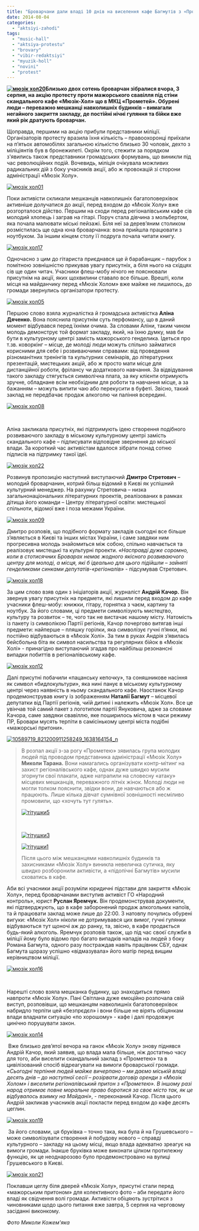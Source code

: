 ```yaml
---
title: "Броварчани дали владі 10 днів на виселення кафе Багмутів з «Прометею»"
date: 2014-08-04
categories: 
  - "aktsiyi-zahodi"
tags: 
  - "music-hall"
  - "aktsiya-protestu"
  - "brovary"
  - "vibir-redaktsiyi"
  - "myuzik-holl"
  - "novini"
  - "protest"
---
```


**[![мюзік хол20](https://mpz.brovary.org/wp-content/uploads/2014/08/myuzik-hol20.jpg)](https://mpz.brovary.org/wp-content/uploads/2014/08/myuzik-hol20.jpg)Близько двох сотень броварчан зібралися вчора, 3 серпня, на акцію протесту проти мажорського свавілля під стіни скандального кафе «Мюзік-Хол» що в МКЦ «Прометей». Обурені люди – переважно мешканці навколишніх будинків – вимагали негайного закриття закладу, де постійні нічні гуляння та бійки вже який рік дратують броварчан.**

Щоправда, першими на акцію прибули представники міліції. Організаторів протесту вразила їхня кількість – правоохоронці приїхали на п’ятьох автомобілях загальною кількістю близько 30 чоловік, дехто з міліціянтів був в бронежилеті. Окрім того, стежити за порядком з'явились також представники громадських формувань, що виникли під час революційних подій. Вочевидь, міліція очікувала можливих радикальних дій з боку учасників акції, або ж провокацій зі сторони адміністрації «Мюзік Холу».

[![мюзік хол01](https://mpz.brovary.org/wp-content/uploads/2014/08/myuzik-hol01.jpg)](https://mpz.brovary.org/wp-content/uploads/2014/08/myuzik-hol01.jpg)

Поки активісти скликали мешканців навколишніх багатоповерхівок активніше долучатися до акції, перед входом до «Мюзік Холу» вже розгорталося дійство. Першим на сходи перед регіоналівським кафе сів молодий хлопець і заграв на гітарі. Поруч стала дівчина з мольбертом, яка почала малювати міські пейзажі. Біля неї за дерев’яним столиком розмістилась ще одна юна броварчанка: вона прийшла працювати з ноутбуком. За іншим кінцем столу її подруга почала читати книгу.

[![мюзік хол17](https://mpz.brovary.org/wp-content/uploads/2014/08/myuzik-hol171.jpg)](https://mpz.brovary.org/wp-content/uploads/2014/08/myuzik-hol171.jpg)

Одночасно з цим до гітариста приєднався ще й барабанщик – парубок з помітною зовнішністю прикував увагу присутніх, а біля нього на східцях сів ще один читач. Учасники флеш-мобу нічого не пояснювали присутнім на акції, яких щохвилини ставало все більше. Врешті, коли місця на майданчику перед «Мюзік Холом» вже майже не лишилось, до громади звернулись організатори протесту.

[![мюзік хол05](https://mpz.brovary.org/wp-content/uploads/2014/08/myuzik-hol05.jpg)](https://mpz.brovary.org/wp-content/uploads/2014/08/myuzik-hol05.jpg)

Першою слово взяла журналістка й громадська активістка **Аліна Дяченко.** Вона пояснила присутнім суть перфомансу, що в даний момент відбувався перед їхніми очима. За словами Аліни, таким чином молодь демонструє той формат закладу, який, на їхню думку, мав би бути в культурному центрі замість мажорського генделика. Ідеться про т.зв. коворкінг – місце, де молоді люди можуть спільно займатися корисними для себе і розвиваючими справами: від проведення різноманітних тренінгів та культурних семінарів, до літературних презентацій, мистецьких акцій, або ж просто мати місце для дистанційної роботи, фрілансу чи додаткового навчання. За відвідування такого закладу стягується символічна плата, за яку клієнти отримують зручне, обладнане всім необхідним для роботи та навчання місце, а за бажанням – можуть випити чаю або перекусити в буфеті. Звісно, такий заклад не передбачає продаж алкоголю чи паління всередині.

[![мюзік хол08](https://mpz.brovary.org/wp-content/uploads/2014/08/myuzik-hol08.jpg)](https://mpz.brovary.org/wp-content/uploads/2014/08/myuzik-hol08.jpg)

 

Аліна закликала присутніх, які підтримують ідею створення подібного розвиваючого закладу в міському культурному центрі замість скандального кафе – підписувати відповідне звернення до міської влади. За короткий час активістам вдалося зібрати понад сотню підписів на підтримку такої ідеї.

[![мюзік хол22](https://mpz.brovary.org/wp-content/uploads/2014/08/myuzik-hol221.jpg)](https://mpz.brovary.org/wp-content/uploads/2014/08/myuzik-hol221.jpg)

Розвинув пропозицію наступний виступаючий **Дмитро Стретович** – молодий броварчанин, котрий більш відомий в Києві як успішний культурний менеджер. На рахунку Стретовича – низка загальнонаціональних літературних проектів, реалізованих в рамках дітища його команди – Центру літературної освіти: мистецької спільноти, відомої вже і поза межами України.

[![мюзік хол09](https://mpz.brovary.org/wp-content/uploads/2014/08/myuzik-hol09.jpg)](https://mpz.brovary.org/wp-content/uploads/2014/08/myuzik-hol09.jpg)

Дмитро розповів, що подібного формату закладів сьогодні все більше з’являється в Києві та інших містах України, і саме завдяки ним прогресивна молодь знайомиться між собою, спільно навчається та реалізовує мистецькі та культурні проекти. _«Насправді дуже соромно, коли в стотисячних Броварах немає жодного якісного розвиваючого центру для молоді, а місця, які б ідеально для цього підійшли – зайняті генделиками синками депутатів-«регіоналів»_ - підсумував Стретович.

[![мюзік хол18](https://mpz.brovary.org/wp-content/uploads/2014/08/myuzik-hol18.jpg)](https://mpz.brovary.org/wp-content/uploads/2014/08/myuzik-hol18.jpg)

За цим слово взяв один з ініціаторів акції, журналіст **Андрій Качор.** Він звернув увагу присутніх на предмети, які лишили перед входом до кафе учасники флеш-мобу: книжки, гітару, горнятка з чаєм, картину та ноутбук. За його словами, ці предмети символізують мистецтво, культуру та розвиток – те, чого так не вистачає нашому місту. Натомість із пакету із символікою Партії регіонів, Качор почергово витягав інші предмети: найперше – пляшку горілки, яка символізує гучні п’янки, які постійно відбуваються в «Мюзік Холі». За тим в руках Андрія з’явилась бейсбольна біта як символ насильства та регулярних бійок в «Мюзік Холі» - принагідно виступаючий згадав про найбільш резонансні випадки побиттів в регіоналівському кафе.

[![мюзік хол12](https://mpz.brovary.org/wp-content/uploads/2014/08/myuzik-hol12.jpg)](https://mpz.brovary.org/wp-content/uploads/2014/08/myuzik-hol12.jpg)

Далі присутні побачили «пацанську кепочку», та соняшникове насіння як символ «бидлокультури», яка нині панує в міському культурному центрі через наявність в ньому скандального кафе. Наостанок Качор продемонстрував книгу із зображенням **Наталії Багмут** – місцевої депутатки від Партії регіонів, чиїй дитині і належить «Мюзік Хол». Все це увінчав той самий пакет з логотипом партії Януковича, адже за словами Качора, саме завдяки свавіллю, яке поширилось містом в часи режиму ПР, Бровари мусять терпіти в самісінькому центрі міста подібні «мажорські притони».

[![10589719_821200911258249_1638164154_n](https://mpz.brovary.org/wp-content/uploads/2014/08/10589719_821200911258249_1638164154_n.jpg)](https://mpz.brovary.org/wp-content/uploads/2014/08/10589719_821200911258249_1638164154_n.jpg)

> В розпал акції з-за рогу «Прометею» зявилась група молодих людей під проводом представника адміністрації «Мюзік Холу» **Миколи Тарана.** Вони намагались організувати контр-мітинг на захист регіоналівського кафе, однак дуже швидко мусили згорнути свої плакати, адже натрапили на словесну «атаку» місцевих мешканців, переважного літніх жінок. Молоді люди не могли толком пояснити, звідки вони, де навчаються або ж працюють. Лише кілька дівчат сумнівної зовнішності несміливо промовили, що «хочуть тут гулять».
> 
> [![тітушки5](https://mpz.brovary.org/wp-content/uploads/2014/08/titushki5.jpg)](https://mpz.brovary.org/wp-content/uploads/2014/08/titushki5.jpg)
> 
>  
> 
> [![тітушки3](https://mpz.brovary.org/wp-content/uploads/2014/08/titushki3.jpg)](https://mpz.brovary.org/wp-content/uploads/2014/08/titushki3.jpg)
> 
> [![тітушки1](https://mpz.brovary.org/wp-content/uploads/2014/08/titushki1.jpg)](https://mpz.brovary.org/wp-content/uploads/2014/08/titushki1.jpg)
> 
> Після цього між мешканцями навколишніх будинків та захисниками «Мюзік Холу» виникла невеличка сутичка, яку швидко розборонили активісти, а «підопічні Багмутів» мусили сховатись в кафе.

Аби всі учасники акції розуміли юридичні підстави для закриття «Мюзік Холу», перед броварчанами виступив активіст ГО «Народний контроль», юрист **Руслан Яремчук.** Він продемонстрував документи, які підтверджують, що в кафе заборонений продаж алкогольних напоїв, та й працювати заклад може лише до 22:00. З натовпу почулись обурені вигуки: «Мюзік Хол» ніколи не дотримувався цих вимог, гучні гулянки відбуваються тут щоночі аж до ранку, та, звісно, в кафе продається будь-який алкоголь. Яремчук розповів також, що під час своєї служби в міліції йому було відомо про багато випадків нападів на людей з боку Романа Багмута, одного разу постраждав навіть працівник СБУ, однак Багмута щоразу успішно «відмазувала» його матір перед вищим керівництвом міліції.

[![мюзік хол16](https://mpz.brovary.org/wp-content/uploads/2014/08/myuzik-hol16.jpg)](https://mpz.brovary.org/wp-content/uploads/2014/08/myuzik-hol16.jpg)

 

Нарешті слово взяла мешканка будинку, що знаходиться прямо навпроти «Мюзік Холу». Пані Світлана дуже емоційно розпочала свій виступ, розповівши, що мешканцям навколишніх багатоповерхівок набридло терпіти цей «безпрєдєл» і вони більше не вірять обіцянкам влади владнати ситуацію «по хорошому» - кафе і далі продовжує цинічно порушувати закон.

[![мюзік хол14](https://mpz.brovary.org/wp-content/uploads/2014/08/myuzik-hol141.jpg)](https://mpz.brovary.org/wp-content/uploads/2014/08/myuzik-hol141.jpg)

 Вже близько дев’ятої вечора на ганок «Мюзік Холу» знову піднявся Андрій Качор, який заявив, що влада мала більше, ніж достатньо часу для того, аби виселити скандальний заклад з «Прометею» та в цивілізований спосіб відреагувати на вимоги броварської громади. _«Сьогодні терпіння людей майже вичерпано – ми даємо міській владі десять днів – до наступної сесії – розірвати договір оренди з «Мюзік Холом» і виселити регіоналівський притон з «Прометею». В іншому разі народ отримає повне моральне право боротися за своє місто так, як це відбувалось взимку на Майдані»_, - переконаний Качор. Після цього Андрій закликав учасників акції покласти перед входом до кафе десять цеглин.

[![мюзік хол19](https://mpz.brovary.org/wp-content/uploads/2014/08/myuzik-hol19.jpg)](https://mpz.brovary.org/wp-content/uploads/2014/08/myuzik-hol19.jpg)

 За його словами, ця бруківка – точно така, яка була й на Грушевського – може символізувати створення й побудову нового – справді культурного – закладу на цьому місці, якщо влада адекватно зреагує на вимоги громади. Інакше бруківка може виконати цілком протилежну функцію, як це неоднарозово було продемонстровано на вулиці Грушевського в Києві.

[![мюзік хол21](https://mpz.brovary.org/wp-content/uploads/2014/08/myuzik-hol21.jpg)](https://mpz.brovary.org/wp-content/uploads/2014/08/myuzik-hol21.jpg)

Поклавши цеглу біля дверей «Мюзік Холу», присутні стали перед «мажорським притоном» для колективного фото – аби передати його владі як свідчення волі громади. Активісти обіцяють зустрітися з чиновниками щодо цього питання вже завтра, 5 серпня на черговому засіданні виконкому.

_Фото Миколи Кожем'яка_
